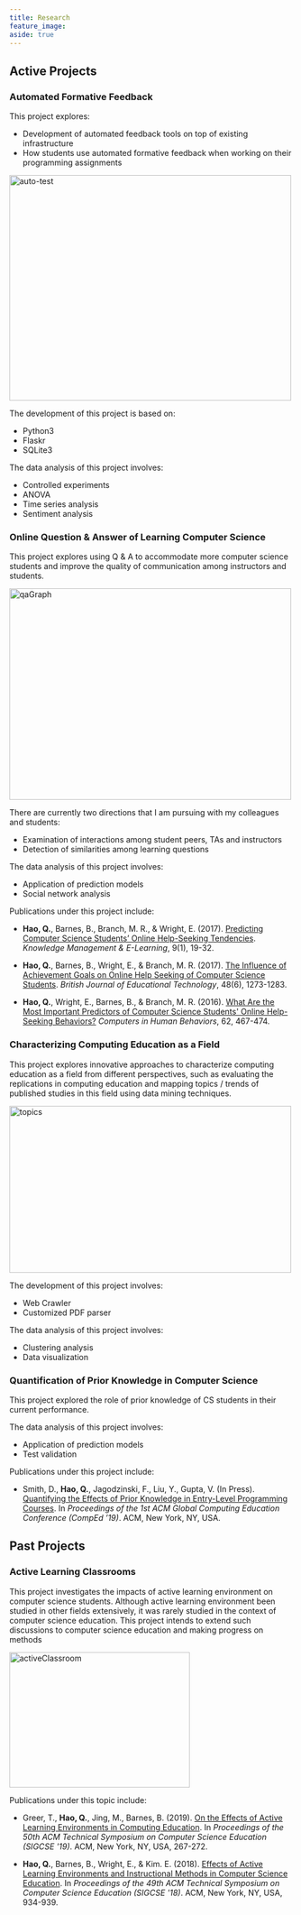 ```yaml
---
title: Research
feature_image:
aside: true
---
```


## Active Projects
### Automated Formative Feedback 

This project explores:

* Development of automated feedback tools on top of existing infrastructure
* How students use automated formative feedback when working on their programming assignments

<img src="https://live.staticflickr.com/65535/46905961784_e902ac8703_z.jpg" width="500" height="400" alt="auto-test">

The development of this project is based on:

* Python3
* Flaskr
* SQLite3

The data analysis of this project involves:

* Controlled experiments
* ANOVA
* Time series analysis
* Sentiment analysis

### Online Question & Answer of Learning Computer Science

This project explores using Q & A to accommodate more computer science students and improve the quality of communication among instructors and students.

<img src="https://farm5.staticflickr.com/4454/37782035171_774850ea7c_b.jpg" width="500" height="375" alt="qaGraph">

There are currently two directions that I am pursuing with my colleagues and students:

* Examination of interactions among student peers, TAs and instructors
* Detection of similarities among learning questions

The data analysis of this project involves:

* Application of prediction models
* Social network analysis

Publications under this project include:

* <strong>Hao, Q.</strong>, Barnes, B., Branch, M. R., & Wright, E. (2017). <a href="http://qhao.info/downloads/KMEL-2017.pdf" target="_blank">Predicting Computer Science Students’ Online Help-Seeking Tendencies</a>. <i>Knowledge Management & E-Learning</i>, 9(1), 19-32.

* <strong>Hao, Q.</strong>, Barnes, B., Wright, E., & Branch, M. R. (2017). <a href="http://qhao.info/downloads/bjet.pdf" target="_blank">The Influence of Achievement Goals on Online Help Seeking of Computer Science Students</a>. <i>British Journal of Educational Technology</i>, 48(6), 1273-1283.

* <strong>Hao, Q.</strong>, Wright, E., Barnes, B., & Branch, M. R. (2016). <a href="http://qhao.info/downloads/computers-in-human-behavior.pdf" target="_blank">What Are the Most Important Predictors of Computer Science Students' Online Help-Seeking Behaviors?</a> <i>Computers in Human Behaviors</i>, 62, 467-474.

### Characterizing Computing Education as a Field

This project explores innovative approaches to characterize computing education as a field from different perspectives, such as evaluating the replications in computing education and mapping topics / trends of published studies in this field using data mining techniques.

<img src="https://live.staticflickr.com/65535/46905987594_63b06a0af8.jpg" width="500" height="296" alt="topics">

The development of this project involves:

* Web Crawler
* Customized PDF parser

The data analysis of this project involves:

* Clustering analysis
* Data visualization

### Quantification of Prior Knowledge in Computer Science

This project explored the role of prior knowledge of CS students in their current performance. 

The data analysis of this project involves:

* Application of prediction models
* Test validation

Publications under this project include:

* Smith, D., <strong>Hao, Q.</strong>, Jagodzinski, F., Liu, Y., Gupta, V.
(In Press). <a href="http://qhao.info/downloads/comped-2019.pdf" target="_blank">Quantifying the Effects of Prior Knowledge in Entry-Level Programming Courses</a>. In <i>Proceedings of the 1st ACM Global Computing Education Conference (CompEd
’19)</i>. ACM, New York, NY, USA.

## Past Projects
### Active Learning Classrooms

This project investigates the impacts of active learning environment on computer science students. Although active learning environment been studied in other fields extensively, it was rarely studied in the context of computer science education. This project intends to extend such discussions to computer science education and making progress on methods

<img src="https://farm5.staticflickr.com/4404/36975322400_e898114369_n.jpg" width="320" height="240" alt="activeClassroom">

Publications under this topic include:

* Greer, T., <strong>Hao, Q.</strong>, Jing, M., Barnes, B. (2019). <a href="http://qhao.info/downloads/sigcse-2019.pdf" target="_blank">On the Effects of Active Learning Environments in Computing Education</a>. In <i>Proceedings of the 50th ACM Technical Symposium on Computer Science Education (SIGCSE '19)</i>. ACM, New York, NY, USA, 267-272.

* <strong>Hao, Q.</strong>, Barnes, B., Wright, E., & Kim. E. (2018). <a href="http://qhao.info/downloads/sigcse-2018.pdf" target="_blank">Effects of Active Learning Environments and Instructional Methods in Computer Science Education</a>. In <i>Proceedings of the 49th ACM Technical Symposium on Computer Science Education (SIGCSE '18)</i>. ACM, New York, NY, USA, 934-939.
